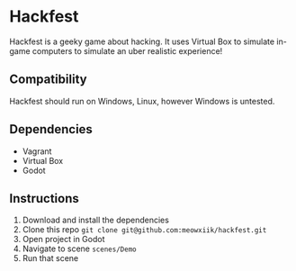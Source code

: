 # Hackfest

Hackfest is a geeky game about hacking. It uses Virtual Box to simulate in-game computers to simulate an uber realistic experience!

## Compatibility

Hackfest should run on Windows, Linux, however Windows is untested.

## Dependencies

- Vagrant
- Virtual Box
- Godot

## Instructions

1. Download and install the dependencies
2. Clone this repo `git clone git@github.com:meowxiik/hackfest.git`
3. Open project in Godot
4. Navigate to scene `scenes/Demo`
5. Run that scene
